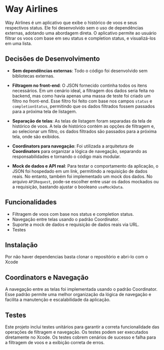 # Way Airlines

Way Airlines é um aplicativo que exibe o histórico de voos e seus respectivos status. Ele foi desenvolvido sem o uso de dependências externas, adotando uma abordagem direta. O aplicativo permite ao usuário filtrar os voos com base em seu status e completion status, e visualizá-los em uma lista.

## Decisões de Desenvolvimento

- **Sem dependências externas**: Todo o código foi desenvolvido sem bibliotecas externas.
  
- **Filtragem no front-end**: O JSON fornecido continha todos os itens necessários. Em um cenário ideal, a filtragem dos dados seria feita no backend, mas como havia apenas uma massa de teste foi criado um filtro no front-end. Esse filtro foi feito com base nos campos `status` e `completionStatus`, permitindo que os dados filtrados fossem passados para a próxima tela de listagem.

- **Separação de telas**: As telas de listagem foram separadas da tela de histórico de voos. A tela de histórico contém as opções de filtragem e, ao selecionar um filtro, os dados filtrados são passados para a próxima tela, onde são exibidos.

- **Coordinators para navegação**: Foi utilizada a arquitetura de **Coordinators** para organizar a lógica de navegação, separando as responsabilidades e tornando o código mais modular.

- **Mock de dados e API real**: Para testar o comportamento da aplicação, o JSON foi hospedado em um link, permitindo a requisição de dados reais. No entanto, também foi implementado um mock dos dados. No arquivo `APIRequest`, pode-se escolher entre usar os dados mockados ou a requisição, bastando ajustar o booleano `useMockData`.

## Funcionalidades

- Filtragem de voos com base nos status e completion status.
- Navegação entre telas usando o padrão Coordinator.
- Suporte a mock de dados e requisição de dados reais via URL.
- Testes

## Instalação

Por não haver dependencias basta clonar o repositório e abri-lo com o Xcode

## Coordinators e Navegação

A navegação entre as telas foi implementada usando o padrão Coordinator. Esse padrão permite uma melhor organização da lógica de navegação e facilita a manutenção e escalabilidade da aplicação.

## Testes

Este projeto inclui testes unitários para garantir a correta funcionalidade das operações de filtragem e navegação. Os testes podem ser executados diretamente no Xcode.
Os testes cobrem cenários de sucesso e falha para a filtragem de voos e a exibição correta de erros.
